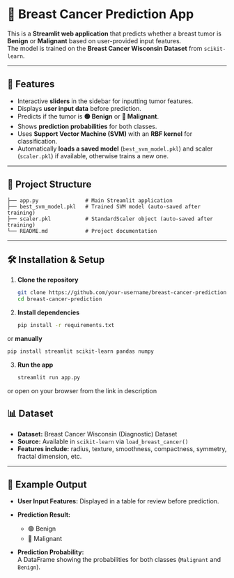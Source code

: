 # 🧬 Breast Cancer Prediction App

This is a **Streamlit web application** that predicts whether a breast tumor is **Benign** or **Malignant** based on user-provided input features.  
The model is trained on the **Breast Cancer Wisconsin Dataset** from `scikit-learn`.

---

## 🚀 Features
- Interactive **sliders** in the sidebar for inputting tumor features.
- Displays **user input data** before prediction.
- Predicts if the tumor is **🟢 Benign** or **🔴 Malignant**.
- Shows **prediction probabilities** for both classes.
- Uses **Support Vector Machine (SVM)** with an **RBF kernel** for classification.
- Automatically **loads a saved model** (`best_svm_model.pkl`) and scaler (`scaler.pkl`) if available, otherwise trains a new one.

---

## 📂 Project Structure
```text
├── app.py               # Main Streamlit application
├── best_svm_model.pkl   # Trained SVM model (auto-saved after training)
├── scaler.pkl           # StandardScaler object (auto-saved after training)
└── README.md            # Project documentation
```


---

## 🛠️ Installation & Setup

1. **Clone the repository**
   ```bash
   git clone https://github.com/your-username/breast-cancer-prediction.git
   cd breast-cancer-prediction

2. **Install dependencies**
   ```bash
   pip install -r requirements.txt
   ```
or **manually**
   ```bash
   pip install streamlit scikit-learn pandas numpy
   ```

3. **Run the app**
    ```bash
    streamlit run app.py
     ```
or open on your browser from the link in description 

## 📊 Dataset
- **Dataset:** Breast Cancer Wisconsin (Diagnostic) Dataset  
- **Source:** Available in `scikit-learn` via `load_breast_cancer()`  
- **Features include:**  radius, texture, smoothness, compactness, symmetry, fractal dimension, etc.

---

## 🔮 Example Output
- **User Input Features:** Displayed in a table for review before prediction.  

- **Prediction Result:**  
  - 🟢 Benign  
  - 🔴 Malignant  

- **Prediction Probability:**  
  A DataFrame showing the probabilities for both classes (`Malignant` and `Benign`).  
